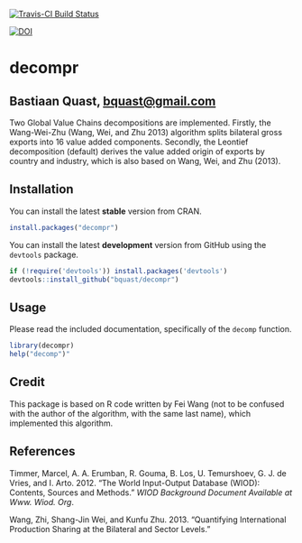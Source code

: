 [![Travis-CI Build Status](https://travis-ci.org/bquast/decompr.png?branch=master)](https://travis-ci.org/bquast/decompr)

[![DOI](https://zenodo.org/badge/doi/10.5281/zenodo.14810.png)](http://dx.doi.org/10.5281/zenodo.14810)

decompr
=======

Bastiaan Quast, <bquast@gmail.com>
----------------------------------
Two Global Value Chains decompositions are implemented.
Firstly, the Wang-Wei-Zhu (Wang, Wei, and Zhu 2013) algorithm splits bilateral gross exports into 16 value added components.
Secondly, the Leontief decomposition (default) derives the value added origin of exports by country and industry, which is also based on Wang, Wei, and Zhu (2013).


Installation
------------
You can install the latest **stable** version from CRAN.

```r
install.packages("decompr")
```

You can install the latest **development** version from GitHub using the `devtools` package.

```r
if (!require('devtools')) install.packages('devtools')
devtools::install_github("bquast/decompr")
```


Usage
------
Please read the included documentation, specifically of the `decomp` function.

```r
library(decompr)
help("decomp")"
```


Credit
------

This package is based on R code written by Fei Wang (not to be confused with the author of the algorithm, with the same last name), which implemented this algorithm.


References
----------

Timmer, Marcel, A. A. Erumban, R. Gouma, B. Los, U. Temurshoev, G. J. de Vries, and I. Arto. 2012. “The World Input-Output Database (WIOD): Contents, Sources and Methods.” *WIOD Background Document Available at Www. Wiod. Org*.

Wang, Zhi, Shang-Jin Wei, and Kunfu Zhu. 2013. “Quantifying International Production Sharing at the Bilateral and Sector Levels.”
